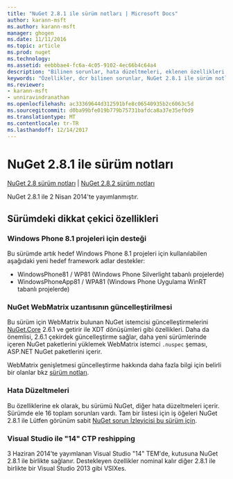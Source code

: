 ```yaml
---
title: "NuGet 2.8.1 ile sürüm notları | Microsoft Docs"
author: karann-msft
ms.author: karann-msft
manager: ghogen
ms.date: 11/11/2016
ms.topic: article
ms.prod: nuget
ms.technology: 
ms.assetid: eebbbae4-fc6a-4c05-9102-4ec66b4c64a4
description: "Bilinen sorunlar, hata düzeltmeleri, eklenen özellikleri ve dcr NuGet 2.8.1 ile dahil etmek için sürüm notları."
keywords: "Özellikler, dcr bilinen sorunlar, NuGet 2.8.1 ile sürüm notları, hata düzeltmeleri eklendi"
ms.reviewer:
- karann-msft
- unniravindranathan
ms.openlocfilehash: ac33369644d312591bfe8c06540935b2c6063c5d
ms.sourcegitcommit: d0ba99bfe019b779b75731bafdca8a37e35ef0d9
ms.translationtype: MT
ms.contentlocale: tr-TR
ms.lasthandoff: 12/14/2017
---
```

# <a name="nuget-281-release-notes"></a>NuGet 2.8.1 ile sürüm notları

[NuGet 2.8 sürüm notları](../release-notes/nuget-2.8.md) | [NuGet 2.8.2 sürüm notları](../release-notes/nuget-2.8.2.md)

NuGet 2.8.1 ile 2 Nisan 2014'te yayımlanmıştır.

## <a name="notable-features-in-the-release"></a>Sürümdeki dikkat çekici özellikleri

### <a name="support-for-windows-phone-81-projects"></a>Windows Phone 8.1 projeleri için desteği
Bu sürümde artık hedef Windows Phone 8.1 projeleri için kullanılabilen aşağıdaki yeni hedef framework adlar destekler:

* WindowsPhone81 / WP81 (Windows Phone Silverlight tabanlı projelerde)
* WindowsPhoneApp81 / WPA81 (Windows Phone Uygulama WinRT tabanlı projelerde)

### <a name="update-of-the-nuget-webmatrix-extension"></a>NuGet WebMatrix uzantısının güncelleştirilmesi
Bu sürüm için WebMatrix bulunan NuGet istemcisi güncelleştirmelerini [NuGet.Core](https://www.nuget.org/packages/Nuget.Core/2.6.1) 2.6.1 ve getirir ile XDT dönüşümleri gibi özellikleri. Daha da önemlisi, 2.6.1 çekirdek güncelleştirme sağlar, daha yeni sürümlerinde içeren NuGet paketlerini yüklemek WebMatrix istemci `.nuspec` şeması, ASP.NET NuGet paketlerini içerir.

WebMatrix genişletmesi güncelleştirme hakkında daha fazla bilgi için belirli bir olanlar bkz [sürüm notları](../release-notes/nuget-2.6.1-for-WebMatrix.md).

### <a name="bug-fixes"></a>Hata Düzeltmeleri
Bu özelliklerine ek olarak, bu sürümü NuGet, diğer hata düzeltmeleri içerir. Sürümde ele 16 toplam sorunları vardı. Tam bir listesi için iş öğeleri NuGet 2.8.1 ile Lütfen görünüm sabit [NuGet sorun İzleyicisi bu sürüm için](https://nuget.codeplex.com/workitem/list/advanced?keyword=&status=All&type=All&priority=All&release=NuGet%202.8.1&assignedTo=All&component=All&sortField=LastUpdatedDate&sortDirection=Descending&page=0&reasonClosed=All).

### <a name="reshipping-with-visual-studio-14-ctp"></a>Visual Studio ile "14" CTP reshipping
3 Haziran 2014'te yayımlanan Visual Studio "14" TEM'de, kutusuna NuGet 2.8.1 ile birlikte sağlanır. Destekleyen özellikler nominal kalır diğer 2.8.1 ile birlikte bir Visual Studio 2013 gibi VSIXes.
